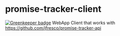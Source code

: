 # promise-tracker-client

[![Greenkeeper badge](https://badges.greenkeeper.io/mjlescano/promise-tracker-client.svg)](https://greenkeeper.io/)
WebApp Client that works with https://github.com/jfresco/promise-tracker-api
